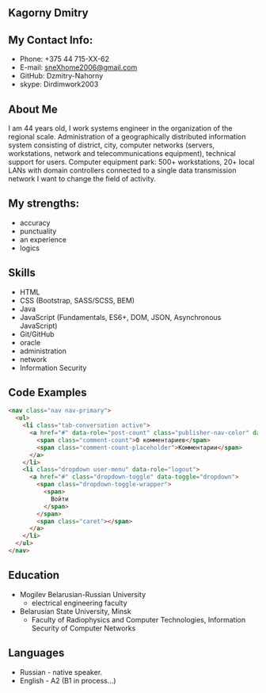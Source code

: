 ## Kagorny Dmitry
## My Contact Info:
- Phone: +375 44 715-XX-62
- E-mail: sneXhome2006@gmаil.com
- GitHub: Dzmitry-Nahorny
- skype: Dirdimwork2003

## About Me
I am 44 years old, I work
systems engineer
in the organization of the regional scale.
Administration of a geographically distributed information system consisting of district, city, computer networks (servers, workstations, network and telecommunications equipment), technical support for users. Computer equipment park: 500+ workstations, 20+ local LANs with domain controllers connected to a single data transmission network I want to change the field of activity.
## My strengths:
- accuracy
- punctuality
- an experience
- logics
## Skills
- HTML
- CSS (Bootstrap, SASS/SCSS, BEM)
- Java
- JavaScript (Fundamentals, ES6+, DOM, JSON, Asynchronous JavaScript)
- Git/GitHub
- oracle
- administration
- network
- Information Security

## Code Examples

```html
<nav class="nav nav-primary">
  <ul>
    <li class="tab-conversation active">
      <a href="#" data-role="post-count" class="publisher-nav-color" data-nav="conversation">
        <span class="comment-count">0 комментариев</span>
        <span class="comment-count-placeholder">Комментарии</span>
      </a>
    </li>
    <li class="dropdown user-menu" data-role="logout">
      <a href="#" class="dropdown-toggle" data-toggle="dropdown">
        <span class="dropdown-toggle-wrapper">
          <span>
            Войти
          </span>
        </span>
        <span class="caret"></span>
      </a>
    </li>
  </ul>
</nav>
```
## Education
* Mogilev Belarusian-Russian University
  *  electrical engineering faculty
* Belarusian State University, Minsk
  * Faculty of Radiophysics and Computer Technologies, Information Security of Computer Networks

## Languages
- Russian - native speaker.
- English - A2 (B1 in process…)
